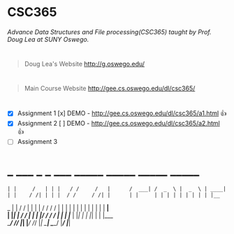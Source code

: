 # CSC365
###### Advance Data Structures and File processing(CSC365) taught by Prof. Doug Lea at SUNY Oswego.
# 
> Doug Lea's Website
http://g.oswego.edu/
#
> Main Course Website
http://gee.cs.oswego.edu/dl/csc365/
#

- [x] Assignment 1 [x] DEMO - http://gee.cs.oswego.edu/dl/csc365/a1.html :+1:
- [x] Assignment 2 [ ] DEMO - http://gee.cs.oswego.edu/dl/csc365/a2.html :+1:
- [ ] Assignment 3

#   _       ___   _     _       ___        _____   _____   _____   _____  
    | |     /   | | |   / /     /   |      /  ___| /  _  \ |  _  \ | ____| 
    | |    / /| | | |  / /     / /| |      | |     | | | | | | | | | |__   
 _  | |   / / | | | | / /     / / | |      | |     | | | | | | | | |  __|  
| |_| |  / /  | | | |/ /     / /  | |      | |___  | |_| | | |_| | | |___  
\_____/ /_/   |_| |___/     /_/   |_|      \_____| \_____/ |_____/ |_____| 
#